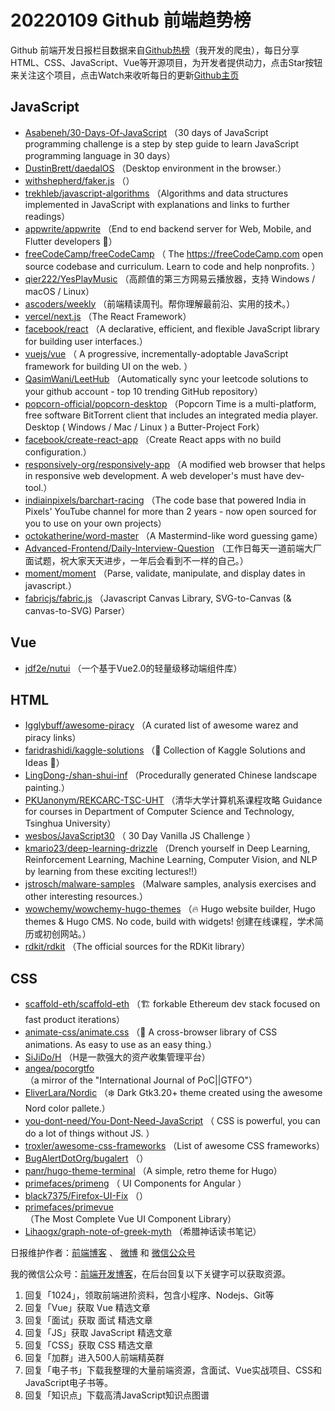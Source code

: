 # 20220109 Github 前端趋势榜

Github 前端开发日报栏目数据来自[Github热榜](https://github.qdkfweb.cn/)（我开发的爬虫），每日分享HTML、CSS、JavaScript、Vue等开源项目，为开发者提供动力，点击Star按钮来关注这个项目，点击Watch来收听每日的更新[Github主页](https://github.com/kujian/githubTrending)
## JavaScript

* [Asabeneh/30-Days-Of-JavaScript](https://github.com/Asabeneh/30-Days-Of-JavaScript) （30 days of JavaScript programming challenge is a step by step guide to learn JavaScript programming language in 30 days）
* [DustinBrett/daedalOS](https://github.com/DustinBrett/daedalOS) （Desktop environment in the browser.）
* [withshepherd/faker.js](https://github.com/withshepherd/faker.js) （）
* [trekhleb/javascript-algorithms](https://github.com/trekhleb/javascript-algorithms) （Algorithms and data structures implemented in JavaScript with explanations and links to further readings）
* [appwrite/appwrite](https://github.com/appwrite/appwrite) （End to end backend server for Web, Mobile, and Flutter developers &#x1f680;）
* [freeCodeCamp/freeCodeCamp](https://github.com/freeCodeCamp/freeCodeCamp) （
        The <a href="https://freeCodeCamp.com">https://freeCodeCamp.com</a> open source codebase and curriculum. Learn to code and help nonprofits.
      ）
* [qier222/YesPlayMusic](https://github.com/qier222/YesPlayMusic) （高颜值的第三方网易云播放器，支持 Windows / macOS / Linux）
* [ascoders/weekly](https://github.com/ascoders/weekly) （前端精读周刊。帮你理解最前沿、实用的技术。）
* [vercel/next.js](https://github.com/vercel/next.js) （The React Framework）
* [facebook/react](https://github.com/facebook/react) （A declarative, efficient, and flexible JavaScript library for building user interfaces.）
* [vuejs/vue](https://github.com/vuejs/vue) （
        A progressive, incrementally-adoptable JavaScript framework for building UI on the web.
      ）
* [QasimWani/LeetHub](https://github.com/QasimWani/LeetHub) （Automatically sync your leetcode solutions to your github account - top 10 trending GitHub repository）
* [popcorn-official/popcorn-desktop](https://github.com/popcorn-official/popcorn-desktop) （Popcorn Time is a multi-platform, free software BitTorrent client that includes an integrated media player. Desktop ( Windows / Mac / Linux ) a Butter-Project Fork）
* [facebook/create-react-app](https://github.com/facebook/create-react-app) （Create React apps with no build configuration.）
* [responsively-org/responsively-app](https://github.com/responsively-org/responsively-app) （A modified web browser that helps in responsive web development. A web developer's must have dev-tool.）
* [indiainpixels/barchart-racing](https://github.com/indiainpixels/barchart-racing) （The code base that powered India in Pixels' YouTube channel for more than 2 years - now open sourced for you to use on your own projects）
* [octokatherine/word-master](https://github.com/octokatherine/word-master) （A Mastermind-like word guessing game）
* [Advanced-Frontend/Daily-Interview-Question](https://github.com/Advanced-Frontend/Daily-Interview-Question) （工作日每天一道前端大厂面试题，祝大家天天进步，一年后会看到不一样的自己。）
* [moment/moment](https://github.com/moment/moment) （Parse, validate, manipulate, and display dates in javascript.）
* [fabricjs/fabric.js](https://github.com/fabricjs/fabric.js) （Javascript Canvas Library, SVG-to-Canvas (&amp; canvas-to-SVG) Parser）

## Vue

* [jdf2e/nutui](https://github.com/jdf2e/nutui) （一个基于Vue2.0的轻量级移动端组件库）

## HTML

* [Igglybuff/awesome-piracy](https://github.com/Igglybuff/awesome-piracy) （A curated list of awesome warez and piracy links）
* [faridrashidi/kaggle-solutions](https://github.com/faridrashidi/kaggle-solutions) （&#x1f3c5; Collection of Kaggle Solutions and Ideas &#x1f3c5;）
* [LingDong-/shan-shui-inf](https://github.com/LingDong-/shan-shui-inf) （Procedurally generated Chinese landscape painting.）
* [PKUanonym/REKCARC-TSC-UHT](https://github.com/PKUanonym/REKCARC-TSC-UHT) （清华大学计算机系课程攻略 Guidance for courses in Department of Computer Science and Technology, Tsinghua University）
* [wesbos/JavaScript30](https://github.com/wesbos/JavaScript30) （
        30 Day Vanilla JS Challenge
      ）
* [kmario23/deep-learning-drizzle](https://github.com/kmario23/deep-learning-drizzle) （Drench yourself in Deep Learning, Reinforcement Learning, Machine Learning, Computer Vision, and NLP by learning from these exciting lectures!!）
* [jstrosch/malware-samples](https://github.com/jstrosch/malware-samples) （Malware samples, analysis exercises and other interesting resources.）
* [wowchemy/wowchemy-hugo-themes](https://github.com/wowchemy/wowchemy-hugo-themes) （&#x1f525; Hugo website builder, Hugo themes &amp; Hugo CMS. No code, build with widgets! 创建在线课程，学术简历或初创网站。）
* [rdkit/rdkit](https://github.com/rdkit/rdkit) （The official sources for the RDKit library）

## CSS

* [scaffold-eth/scaffold-eth](https://github.com/scaffold-eth/scaffold-eth) （&#x1f3d7; forkable Ethereum dev stack focused on fast product iterations）
* [animate-css/animate.css](https://github.com/animate-css/animate.css) （&#x1f37f; A cross-browser library of CSS animations. As easy to use as an easy thing.）
* [SiJiDo/H](https://github.com/SiJiDo/H) （H是一款强大的资产收集管理平台）
* [angea/pocorgtfo](https://github.com/angea/pocorgtfo) （a mirror of the "International Journal of PoC||GTFO"）
* [EliverLara/Nordic](https://github.com/EliverLara/Nordic) （:snowflake: Dark Gtk3.20+ theme created using the awesome Nord color pallete.）
* [you-dont-need/You-Dont-Need-JavaScript](https://github.com/you-dont-need/You-Dont-Need-JavaScript) （
        CSS is powerful, you can do a lot of things without JS.
      ）
* [troxler/awesome-css-frameworks](https://github.com/troxler/awesome-css-frameworks) （List of awesome CSS frameworks）
* [BugAlertDotOrg/bugalert](https://github.com/BugAlertDotOrg/bugalert) （）
* [panr/hugo-theme-terminal](https://github.com/panr/hugo-theme-terminal) （A simple, retro theme for Hugo）
* [primefaces/primeng](https://github.com/primefaces/primeng) （
        UI Components for Angular
      ）
* [black7375/Firefox-UI-Fix](https://github.com/black7375/Firefox-UI-Fix) （）
* [primefaces/primevue](https://github.com/primefaces/primevue) （The Most Complete Vue UI Component Library）
* [Lihaogx/graph-note-of-greek-myth](https://github.com/Lihaogx/graph-note-of-greek-myth) （希腊神话读书笔记）


日报维护作者：[前端博客](https://qdkfweb.cn/) 、 [微博](https://qdkfweb.cn/go/weibo) 和 [微信公众号](https://open.weixin.qq.com/qr/code?username=caibaojian_com)

我的微信公众号：[前端开发博客](https://open.weixin.qq.com/qr/code?username=caibaojian_com)，在后台回复以下关键字可以获取资源。

1. 回复「1024」，领取前端进阶资料，包含小程序、Nodejs、Git等
2. 回复「Vue」获取 Vue 精选文章
3. 回复「面试」获取 面试 精选文章
4. 回复「JS」获取 JavaScript 精选文章
5. 回复「CSS」获取 CSS 精选文章
6. 回复「加群」进入500人前端精英群
7. 回复「电子书」下载我整理的大量前端资源，含面试、Vue实战项目、CSS和JavaScript电子书等。
8. 回复「知识点」下载高清JavaScript知识点图谱